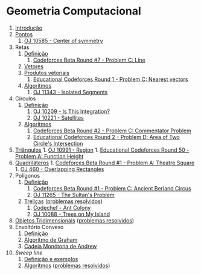 Geometria Computacional
=======================

1. [Introdução](slides/intro/intro.pdf)
1. [Pontos](slides/pontos/pontos.pdf) 
    1. [OJ 10585 - Center of symmetry](problems/OJ_10585/OJ_10585.pdf)
1. Retas
    1. [Definição](slides/retas_definicao/retas_definicao.pdf) 
        1. [Codeforces Beta Round #7 - Problem C: Line](problems/CF_7C/CF_7C.pdf)
    1. [Vetores](slides/vetores_definicao/vetores_definicao.pdf)
    1. [Produtos vetoriais](slides/vetores_produtos/vetores_produtos.pdf)
        1. [Educational Codeforces Round 1 - Problem C: Nearest vectors](problems/CF_598C/CF_598C.pdf)
    1. [Algoritmos](slides/retas_algoritmos/retas_algoritmos.pdf)
        1. [OJ 11343 - Isolated Segments](problems/OJ_11343/OJ_11343.pdf)
1. Círculos
    1. [Definição](slides/circulos_definicao/circulos_definicao.pdf)
        1. [OJ 10209 - Is This Integration?](problems/OJ_10209/OJ_10209.pdf)
        1. [OJ 10221 - Satellites](problems/OJ_10221/OJ_10221.pdf)
    1. [Algoritmos](slides/circulos_algoritmos/circulos_algoritmos.pdf)
        1. [Codeforces Beta Round #2 - Problem C: Commentator Problem](problems/CF_2C/CF_2C.pdf)
        1. [Educational Codeforces Round 2 - Problem D: Area of Two Circle's Intersection](problems/CF_600D/CF_600D.pdf)
1. [Triângulos](slides/triangulos/triangulos.pdf)
        1. [OJ 10991 - Region](problems/OJ_10991/OJ_10991.pdf)
        1. [Educational Codeforces Round 50 - Problem A: Function Height](problems/CF_1036A/CF_1036A.pdf)
1. [Quadriláteros](slides/quadrilateros/quadrilateros.pdf)
        1. [Codeforces Beta Round #1 - Problem A: Theatre Square](problems/CF_1A/CF_1A.pdf)
        1. [OJ 460 - Overlapping Rectangles](problems/OJ_460/OJ_460.pdf)
1. Polígonos
    1. [Definição](slides/poligonos_definicao/poligonos_definicao.pdf)
        1. [Codeforces Beta Round #1 - Problem C: Ancient Berland Circus](problems/CF_1C/CF_1C.pdf)
        1. [OJ 11265 - The Sultan's Problem](problems/OJ_11265/OJ_11265.pdf)
    1. [Treliças](slides/poligonos_trelicas/poligonos_trelicas.pdf) ([problemas resolvidos](problems/PL-2/PL-2.pdf))
        1. [Codechef - Ant Colony](problems/KGP13F/KGP13F.pdf)
        1. [OJ 10088 - Trees on My Island](problems/OJ_10088/OJ_10088.pdf)
1. [Objetos Tridimensionais](slides/3d/3d.pdf) ([problemas resolvidos](problems/3D-1/3D-1.pdf))
1. Envoltório Convexo
    1. [Definição](slides/envoltorio_convexo/envoltorio_convexo.pdf)
    1. [Algoritmo de Graham](slides/graham/graham.pdf)
    1. [Cadeia Monótona de Andrew](slides/andrew/andrew.pdf)
1. _Sweep line_
    1. [Definição e exemplos](slides/sweep_line_definicao/sweep_line_definicao.pdf)
    1. [Algoritmos](slides/sweep_line_algoritmos/sweep_line_algoritmos.pdf) ([problemas resolvidos](problems/SL-2/SL-2.pdf))

<!-- Assuntos pendentes:
Pontos:
    1. exemplo de definição de ponto tridimensional com tuplas/decomposição estruturada

1. Convex hull dinâmico
2. Interseção entre dois conjuntos de segmentos
3. Operações binárias em polígonos: união, subtração e interseção
-->

